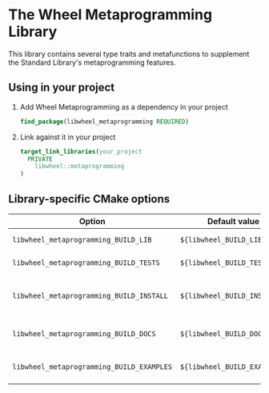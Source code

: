 # The Wheel Metaprogramming Library

This library contains several type traits and metafunctions to supplement the Standard Library's metaprogramming
features.

## Using in your project

1. Add Wheel Metaprogramming as a dependency in your project

   ```cmake
   find_package(libwheel_metaprogramming REQUIRED)
   ```

2. Link against it in your project

   ```cmake
   target_link_libraries(your_project
     PRIVATE
       libwheel::metaprogramming
   )
   ```

## Library-specific CMake options

| Option                                    | Default value                | Description                               |
|-------------------------------------------|------------------------------|-------------------------------------------|
| `libwheel_metaprogramming_BUILD_LIB`      | `${libwheel_BUILD_LIBS}`     | Build the library                         |
| `libwheel_metaprogramming_BUILD_TESTS`    | `${libwheel_BUILD_TESTS}`    | Build the library's tests                 |
| `libwheel_metaprogramming_BUILD_INSTALL`  | `${libwheel_BUILD_INSTALL}`  | Build the library's CMake install targets |
| `libwheel_metaprogramming_BUILD_DOCS`     | `${libwheel_BUILD_DOCS}`     | Build the library's documentation         |
| `libwheel_metaprogramming_BUILD_EXAMPLES` | `${libwheel_BUILD_EXAMPLES}` | Build the library's examples              |
